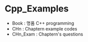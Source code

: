 # Cpp_Examples
* Book : 명품 C++ programming
* CHn : Chaptern example codes
* CHn_Exam : Chaptern's questions
